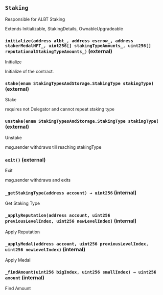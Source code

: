## `Staking`

Responsible for ALBT Staking


Extends  Initializable, StakingDetails, OwnableUpgradeable


### `initialize(address albt_, address escrow_, address stakerMedalNFT_, uint256[] stakingTypeAmounts_, uint256[] reputationalStakingTypeAmounts_)` (external)

Initialize


Initialize of the contract.


### `stake(enum StakingTypesAndStorage.StakingType stakingType)` (external)

Stake


requires not Delegator and cannot repeat staking type

### `unstake(enum StakingTypesAndStorage.StakingType stakingType)` (external)

Unstake


msg.sender withdraws till reaching stakingType

### `exit()` (external)

Exit


msg.sender withdraws and exits

### `_getStakingType(address account) → uint256` (internal)

Get Staking Type




### `_applyReputation(address account, uint256 previousLevelIndex, uint256 newLevelIndex)` (internal)

Apply Reputation




### `_applyMedal(address account, uint256 previousLevelIndex, uint256 newLevelIndex)` (internal)

Apply Medal




### `_findAmount(uint256 bigIndex, uint256 smallIndex) → uint256 amount` (internal)

Find Amount





